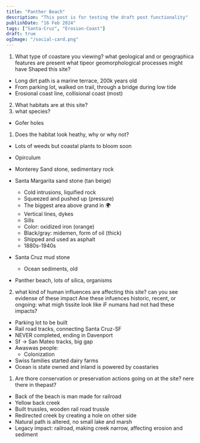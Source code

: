 ```yaml
---
title: "Panther Beach"
description: "This post is for testing the draft post functionality"
publishDate: "16 Feb 2024"
tags: ["Santa-Cruz", "Erosion-Coast"]
draft: true
ogImage: "/social-card.png"
---
```


1. What type of coastare you viewing? what geological and or geographica features are present what tipeor geomorphological processes might have
   Shaped this site?

- Long dirt path is a marine terrace, 200k years old
- From parking lot, walked on trail, through a bridge during low tide
- Erosional coast line, collisional coast (most)

2. What habitats are at this site?
1. what species?

- Gofer holes

1. Does the habitat look heathy, why or why not?

- Lots of weeds but coastal plants to bloom soon
- Opirculum

- Monterey Sand stone, sedimentary rock
- Santa Margarita sand stone (tan beige)
  - Cold intrusions, liquified rock
  - Squeezed and pushed up (pressure)
  - The biggest area above grand in 🌍
  - Vertical lines, dykes
  - Sills
  - Color: oxidized iron (orange)
  - Black/gray: mídemen, form of oil (thick)
  - Shipped and used as asphalt
  - 1880s-1940s
- Santa Cruz mud stone
  - Ocean sediments, old
- Panther beach, lots of silica, organisms

2.  what kind of human influences are affecting this site? can you see evidense of these impact Ane these infuences historic, recent, or ongoing: what migh tissite look like iF numans had not had these impacts?

- Parking lot to be built
- Rail road tracks, connecting Santa Cruz-SF
- NEVER completed, ending in Davenport
- Sf -> San Mateo tracks, big gap
- Awaswas people:
  - Colonization
- Swiss families started dairy farms
- Ocean is state owned and inland is powered by coastaries

1.  Are thore conservation or preservation actions going on at the site? nere there in thepast?

- Back of the beach is man made for railroad
- Yellow back creek
- Built trussles, wooden rail road trussle
- Redirected creek by creating a hole on other side
- Natural path is altered, no small lake and marsh
- Legacy impact: railroad, making creek narrow, affecting erosion and sediment
